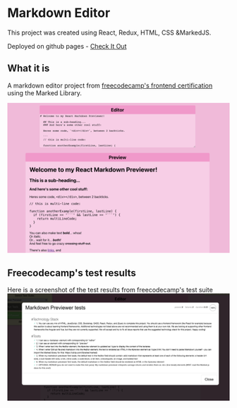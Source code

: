 # Markdown Editor

This project was created using React, Redux, HTML, CSS &MarkedJS.

Deployed on github pages - [Check It Out](https://natalievasquez11.github.io/markdown-editor/)

## What it is

A markdown editor project from [freecodecamp's frontend certification](https://www.freecodecamp.org/learn/front-end-development-libraries/front-end-development-libraries-projects/build-a-markdown-previewer) using the Marked Library.

![project-img](./src/images/project-img.png)

## Freecodecamp's test results

Here is a screenshot of the test results from freecodecamp's test suite
![screenshot](./src/images/test-results.png)